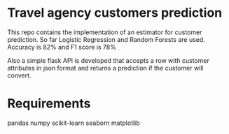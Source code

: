 # Travel agency customers prediction
This repo contains the implementation of an estimator for customer prediction.
So far Logistic Regression and Random Forests are used. 
Accuracy is 82% and F1 score is 78%

Also a simple flask API is developed that accepts a row with customer attributes in json format
and returns a prediction if the customer will convert.

# Requirements
pandas
numpy
scikit-learn
seaborn
matplotlib